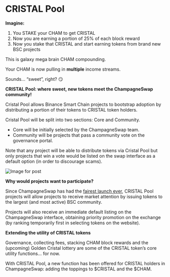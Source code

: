 # CRISTAL Pool

**Imagine:**

1. You STAKE your CHAM to get CRISTAL
2. Now you are earning a portion of 25% of each block reward
3. Now you stake that CRISTAL and start earning tokens from brand new BSC projects

This is galaxy mega brain CHAM compounding.

Your CHAM is now pulling in **multiple** income streams.

Sounds… “sweet”, right? 😏

**CRISTAL Pool: where sweet, new tokens meet the ChampagneSwap community!**

Cristal Pool allows Binance Smart Chain projects to bootstrap adoption by distributing a portion of their tokens to CRISTAL token holders.

Cristal Pool will be split into two sections: Core and Community.

* Core will be initially selected by the ChampagneSwap team.
* Community will be projects that pass a community vote on the governance portal.

Note that any project will be able to distribute tokens via Cristal Pool but only projects that win a vote would be listed on the swap interface as a default option \(in order to discourage scams\).

![Image for post](https://miro.medium.com/max/3200/0*MkaAxlEeCfLlaoMt)

**Why would projects want to participate?**

Since ChampagneSwap has had the [fairest launch ever](https://medium.com/@panchamswap/the-fairest-launch-ever-5b246644ba2a), CRISTAL Pool projects will allow projects to receive market attention by issuing tokens to the largest \(and most active\) BSC community.

Projects will also receive an immediate default listing on the ChampagneSwap interface, obtaining priority promotion on the exchange \(by ranking temporarily first in selecting tokens on the website\).

**Extending the utility of CRISTAL tokens**

Governance, collecting fees, stacking CHAM block rewards and the \(upcoming\) Golden Cristal lottery are some of the CRISTAL token’s core utility functions… for now.

With CRISTAL Pool, a new function has been offered for CRISTAL holders in ChampagneSwap: adding the toppings to $CRISTAL and the $CHAM.

